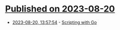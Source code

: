 # [Published on 2023-08-20](index.md)

* [2023-08-20, 13:57:54](https://lobste.rs/s/zknwrk/scripting_with_go) - [Scripting with Go](https://bitfieldconsulting.com/golang/scripting)
